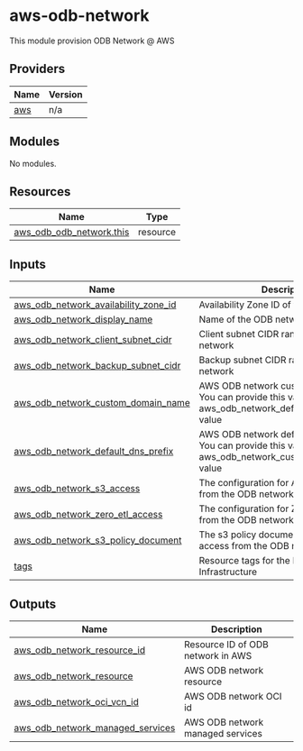 # aws-odb-network
This module provision ODB Network @ AWS

<!-- BEGIN_TF_DOCS -->
## Providers

| Name                                              | Version |
|---------------------------------------------------|---------|
| <a name="provider_aws"></a> [aws](#provider\_aws) | n/a     |

## Modules

No modules.

## Resources

| Name                                                                                                                        | Type     |
|-----------------------------------------------------------------------------------------------------------------------------|----------|
| [aws_odb_odb_network.this](https://registry.terraform.io/providers/hashicorp/aws/latest/docs/resources/aws_odb_odb_network) | resource |

## Inputs

| Name                                                                                                                                                     | Description                                                                                                | Type          | Default | Required |
|----------------------------------------------------------------------------------------------------------------------------------------------------------|------------------------------------------------------------------------------------------------------------|---------------|---------|:--------:|
| <a name="input_aws_odb_network_availability_zone_id"></a> [aws\_odb\_network\_availability\_zone\_id](#input\_aws\_odb\_network\_availability\_zone\_id) | Availability Zone ID of the ODB network                                                                    | `string`      | n/a     |   yes    |
| <a name="input_aws_odb_network_display_name"></a> [aws\_odb\_network\_display\_name](#input\_aws\_odb\_network\_display\_name)                           | Name of the ODB network                                                                                    | `string`      | n/a     |   yes    |
| <a name="input_aws_odb_network_client_subnet_cidr"></a> [aws\_odb\_network\_client\_subnet\_cidr](#input\_aws\_odb\_network\_client\_subnet\_cidr)       | Client subnet CIDR range of the ODB network                                                                | `string`      | n/a     |   yes    |
| <a name="input_aws_odb_network_backup_subnet_cidr"></a> [aws\_odb\_network\_backup\_subnet\_cidr](#input\_aws\_odb\_network\_backup\_subnet\_cidr)       | Backup subnet CIDR range of the ODB network                                                                | `string`      | `null`  |    no    |
| <a name="input_aws_odb_network_custom_domain_name"></a> [aws\_odb\_network\_custom\_domain\_name](#input\_aws\_odb\_network\_custom\_domain\_name)       | AWS ODB network custom domain name. You can provide this value or aws_odb_network_default_dns_prefix value | `string`      | `null`  |    no    |
| <a name="input_aws_odb_network_default_dns_prefix"></a> [aws\_odb\_network\_default\_dns\_prefix](#input\_aws\_odb\_network\_default\_dns\_prefix)       | AWS ODB network default DNS prefix. You can provide this value or aws_odb_network_custom_domain_name value | `string`      | `null`  |    no    |
| <a name="input_aws_odb_network_s3_access"></a> [aws\_odb\_network\_s3\_access](#input\_aws\_odb\_network\_s3\_access)                                    | The configuration for Amazon S3 access from the ODB network                                                | `string`      | n/a     |   yes    |
| <a name="input_aws_odb_network_zero_etl_access"></a> [aws\_odb\_network\_zero\_etl\_access](#input\_aws\_odb\_network\_zero\_etl\_access)                | The configuration for Zero-ETL access from the ODB network                                                 | `string`      | n/a     |   yes    |
| <a name="input_aws_odb_network_s3_policy_document"></a> [aws\_odb\_network\_s3\_policy\_document](#input\_aws\_odb\_network\_s3\_policy\_document)       | The s3 policy document for Amazon S3 access from the ODB network                                           | `string`      | `null`  |    no    |
| <a name="input_tags"></a> [tags](#input\_tags)                                                                                                           | Resource tags for the Exadata Infrastructure                                                               | `map(string)` | `null`  |    no    |

## Outputs

| Name                                                                                                                                         | Description                       |
|----------------------------------------------------------------------------------------------------------------------------------------------|-----------------------------------|
| <a name="output_aws_odb_network_resource_id"></a> [aws\_odb\_network\_resource\_id](#output\_aws\_odb\_network\_resource\_id)                | Resource ID of ODB network in AWS |
| <a name="output_aws_odb_network_resource"></a> [aws\_odb\_network\_resource](#output\_aws\_odb\_network\_resource)                           | AWS ODB network resource          |
| <a name="output_aws_odb_network_oci_vcn_id"></a> [aws\_odb\_network\_oci\_vcn\_id](#output\_aws\_odb\_network\_oci\_vcn\_id)                 | AWS ODB network OCI id            |
| <a name="output_aws_odb_network_managed_services"></a> [aws\_odb\_network\_managed\_services](#output\_aws\_odb\_network\_managed\_services) | AWS ODB network managed services  |
<!-- END_TF_DOCS -->